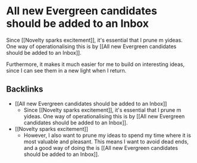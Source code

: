 # All new Evergreen candidates should be added to an Inbox
Since [[Novelty sparks  excitement]], it's essential that I prune m yideas. One way of operationalising this is by [[All new Evergreen candidates should be added to an Inbox]].

Furthermore, it makes it much easier for me to build on interesting ideas, since I can see them in a new light when I return.

## Backlinks
* [[All new Evergreen candidates should be added to an Inbox]]
	* Since [[Novelty sparks  excitement]], it's essential that I prune m yideas. One way of operationalising this is by [[All new Evergreen candidates should be added to an Inbox]].
* [[Novelty sparks  excitement]]
	* However, I also want to prune my ideas to spend my time where it is most valuable and pleasant. This means I want to avoid dead ends, and a good way of doing the is [[All new Evergreen candidates should be added to an Inbox]].

<!-- #Life -->

<!-- {BearID:41E8D802-E286-473D-98A2-070E51014883-15756-000013032FD34A32} -->
